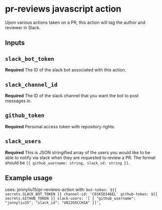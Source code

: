 # pr-reviews javascript action

Upon various actions taken on a PR, this action will tag the author and reviewer in Slack.

## Inputs

## `slack_bot_token`

**Required** The ID of the slack bot associated with this action.

## `slack_channel_id`

**Required** The ID of the slack channel that you want the bot to post messages in.

## `github_token`

**Required** Personal access token with repository rights.

## `slack_users`

**Required** This is JSON stringified array of the users you would like to be able to notify via slack when they are requested to review a PR. The format should be `[{ github_username: string, slack_id: string }]`.


## Example usage

uses: jonnyliu15/pr-reviews-action
with:
         `bot-token: ${{ secrets.SLACK_BOT_TOKEN }}
          channel-id: 'C01K5D346EL'
          github-token: ${{ secrets.GITHUB_TOKEN }}
          slack-users: '[
            { "github_username": "jonnyliu15", "slack_id": "U022GSCCH1A" }]',`
